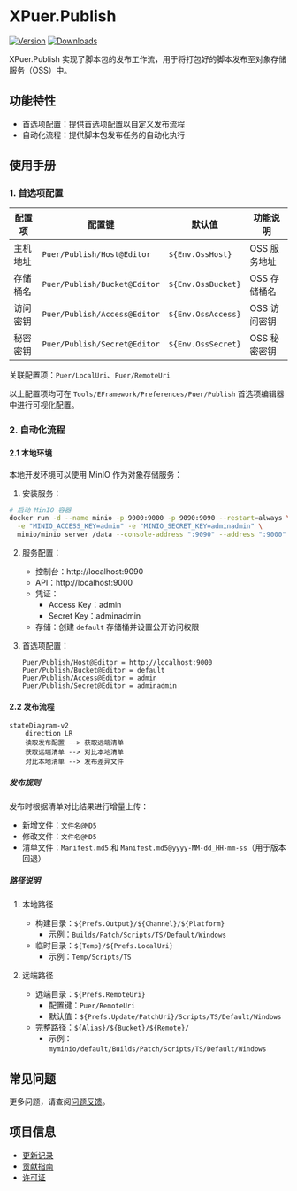 # XPuer.Publish

[![Version](https://img.shields.io/npm/v/org.eframework.u3d.puer)](https://www.npmjs.com/package/org.eframework.u3d.puer)
[![Downloads](https://img.shields.io/npm/dm/org.eframework.u3d.puer)](https://www.npmjs.com/package/org.eframework.u3d.puer)

XPuer.Publish 实现了脚本包的发布工作流，用于将打包好的脚本发布至对象存储服务（OSS）中。

## 功能特性

- 首选项配置：提供首选项配置以自定义发布流程
- 自动化流程：提供脚本包发布任务的自动化执行

## 使用手册

### 1. 首选项配置

| 配置项 | 配置键 | 默认值 | 功能说明 |
|--------|--------|--------|----------|
| 主机地址 | `Puer/Publish/Host@Editor` | `${Env.OssHost}` | OSS 服务地址 |
| 存储桶名 | `Puer/Publish/Bucket@Editor` | `${Env.OssBucket}` | OSS 存储桶名 |
| 访问密钥 | `Puer/Publish/Access@Editor` | `${Env.OssAccess}` | OSS 访问密钥 |
| 秘密密钥 | `Puer/Publish/Secret@Editor` | `${Env.OssSecret}` | OSS 秘密密钥 |

关联配置项：`Puer/LocalUri`、`Puer/RemoteUri`

以上配置项均可在 `Tools/EFramework/Preferences/Puer/Publish` 首选项编辑器中进行可视化配置。

### 2. 自动化流程

#### 2.1 本地环境

本地开发环境可以使用 MinIO 作为对象存储服务：

1. 安装服务：

```bash
# 启动 MinIO 容器
docker run -d --name minio -p 9000:9000 -p 9090:9090 --restart=always \
  -e "MINIO_ACCESS_KEY=admin" -e "MINIO_SECRET_KEY=adminadmin" \
  minio/minio server /data --console-address ":9090" --address ":9000"
```

2. 服务配置：
   - 控制台：http://localhost:9090
   - API：http://localhost:9000
   - 凭证：
     - Access Key：admin
     - Secret Key：adminadmin
   - 存储：创建 `default` 存储桶并设置公开访问权限

3. 首选项配置：
   ```
   Puer/Publish/Host@Editor = http://localhost:9000
   Puer/Publish/Bucket@Editor = default
   Puer/Publish/Access@Editor = admin
   Puer/Publish/Secret@Editor = adminadmin
   ```

#### 2.2 发布流程

```mermaid
stateDiagram-v2
    direction LR
    读取发布配置 --> 获取远端清单
    获取远端清单 --> 对比本地清单
    对比本地清单 --> 发布差异文件
```

##### 发布规则
发布时根据清单对比结果进行增量上传：
- 新增文件：`文件名@MD5`
- 修改文件：`文件名@MD5`
- 清单文件：`Manifest.md5` 和 `Manifest.md5@yyyy-MM-dd_HH-mm-ss`（用于版本回退）

##### 路径说明
1. 本地路径
   - 构建目录：`${Prefs.Output}/${Channel}/${Platform}`
     - 示例：`Builds/Patch/Scripts/TS/Default/Windows`
   - 临时目录：`${Temp}/${Prefs.LocalUri}`
     - 示例：`Temp/Scripts/TS`

2. 远端路径
   - 远端目录：`${Prefs.RemoteUri}`
     - 配置键：`Puer/RemoteUri`
     - 默认值：`${Prefs.Update/PatchUri}/Scripts/TS/Default/Windows`
   - 完整路径：`${Alias}/${Bucket}/${Remote}/`
     - 示例：`myminio/default/Builds/Patch/Scripts/TS/Default/Windows`

## 常见问题

更多问题，请查阅[问题反馈](../CONTRIBUTING.md#问题反馈)。

## 项目信息

- [更新记录](../CHANGELOG.md)
- [贡献指南](../CONTRIBUTING.md)
- [许可证](../LICENSE.md)